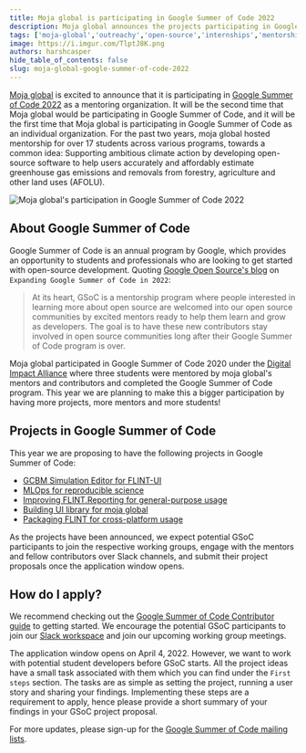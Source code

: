 ```yaml
---
title: Moja global is participating in Google Summer of Code 2022
description: Moja global announces the projects participating in Google Summer of Code 2022 as a mentoring organization
tags: ['moja-global','outreachy','open-source','internships','mentorship']
image: https://i.imgur.com/TlptJ8K.png
authors: harshcasper
hide_table_of_contents: false
slug: moja-global-google-summer-of-code-2022
---
```


[Moja global](https://moja.global) is excited to announce that it is participating in [Google Summer of Code 2022](https://summerofcode.withgoogle.com/) as a mentoring organization. It will be the second time that Moja global would be participating in Google Summer of Code, and it will be the first time that Moja global is participating in Google Summer of Code as an individual organization. For the past two years, moja global hosted mentorship for over 17 students across various programs, towards a common idea: Supporting ambitious climate action by developing open-source software to help users accurately and affordably estimate greenhouse gas emissions and removals from forestry, agriculture and other land uses (AFOLU).

![Moja global's participation in Google Summer of Code 2022](/img/moja-global-gsoc-2022.gif)

## About Google Summer of Code

Google Summer of Code is an annual program by Google, which provides an opportunity to students and professionals who are looking to get started with open-source development. Quoting [Google Open Source's blog](https://opensource.googleblog.com/2021/11/expanding-google-summer-of-code-in-2022.html) on `Expanding Google Summer of Code in 2022`:

> At its heart, GSoC is a mentorship program where people interested in learning more about open source are welcomed into our open source communities by excited mentors ready to help them learn and grow as developers. The goal is to have these new contributors stay involved in open source communities long after their Google Summer of Code program is over.

Moja global participated in Google Summer of Code 2020 under the [Digital Impact Alliance](https://summerofcode.withgoogle.com/archive/2020/organizations/6465676589400064/) where three students were mentored by moja global's mentors and contributors and completed the Google Summer of Code program. This year we are planning to make this a bigger participation by having more projects, more mentors and more students!

## Projects in Google Summer of Code

This year we are proposing to have the following projects in Google Summer of Code:

- [GCBM Simulation Editor for FLINT-UI](https://github.com/moja-global/mentorship/blob/main/google-summer-of-code/GSOC-2022-Ideas.md#idea-gcbm-simulation-editor-for-flint-ui)
- [MLOps for reproducible science](https://github.com/moja-global/mentorship/blob/main/google-summer-of-code/GSOC-2022-Ideas.md#idea-mlops-for-reproducible-science)
- [Improving FLINT.Reporting for general-purpose usage](https://github.com/moja-global/mentorship/blob/main/google-summer-of-code/GSOC-2022-Ideas.md#idea-improving-flintreporting-for-general-purpose-usage)
- [Building UI library for moja global](https://github.com/moja-global/mentorship/blob/main/google-summer-of-code/GSOC-2022-Ideas.md#idea-building-ui-library-for-moja-global)
- [Packaging FLINT for cross-platform usage](https://github.com/moja-global/mentorship/blob/main/google-summer-of-code/GSOC-2022-Ideas.md#idea-packaging-flint-for-cross-platform-usage)

As the projects have been announced, we expect potential GSoC participants to join the respective working groups, engage with the mentors and fellow contributors over Slack channels, and submit their project proposals once the application window opens.

## How do I apply?

We recommend checking out the [Google Summer of Code Contributor guide](https://google.github.io/gsocguides/student/) to getting started. We encourage the potential GSoC participants to join our [Slack workspace](https://join.slack.com/t/mojaglobal/shared_invite/zt-o6ta1ug0-rVLjAo460~d7JbZ~HpFFtw) and join our upcoming working group meetings.

The application window opens on April 4, 2022. However, we want to work with potential student developers before GSoC starts. All the project ideas have a small task associated with them which you can find under the `First steps` section. The tasks are as simple as setting the project, running a user story and sharing your findings. Implementing these steps are a requirement to apply, hence please provide a short summary of your findings in your GSoC project proposal.

For more updates, please sign-up for the [Google Summer of Code mailing lists](https://developers.google.com/open-source/gsoc/resources/lists).
